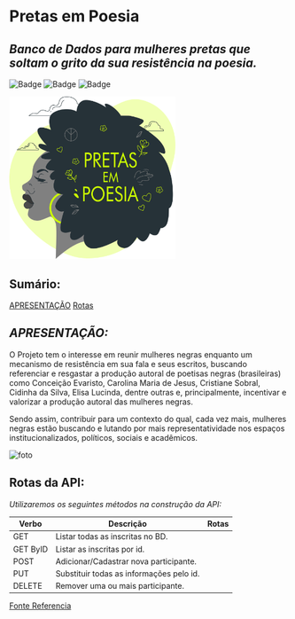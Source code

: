
# **Pretas em Poesia**

## *Banco de Dados para mulheres pretas que soltam o grito da sua resistência na poesia.*

![Badge](https://img.shields.io/github/issues/anap-oliveira/semana-projeto)
![Badge](https://img.shields.io/badge/deploy-heroku.com-orange)
![Badge](https://img.shields.io/badge/status-success-brightgreen)



<img src="public/images/pretas-em-poesia.png" width="300">


## Sumário: 
[APRESENTAÇÃO](#APRESENTAÇÃO)
[Rotas](#Rotas-da-Api)

## *APRESENTAÇÃO:*

O Projeto tem o interesse em reunir mulheres negras enquanto um mecanismo de resistência em sua fala e seus escritos, buscando referenciar e resgastar a produção autoral de poetisas negras (brasileiras) como Conceição Evaristo, Carolina Maria de Jesus, Cristiane Sobral, Cidinha da Silva, Elisa Lucinda, dentre outras e, principalmente, incentivar e valorizar a produção autoral das mulheres negras.

Sendo assim, contribuir para um contexto do qual, cada vez mais, mulheres negras estão buscando e lutando por mais representatividade nos espaços institucionalizados, políticos, sociais e acadêmicos.

![foto](https://colecaomossoroense.org.br/site/wp-content/uploads/2019/04/slampoesia_logo.jpg)







## **Rotas da API:**

*Utilizaremos os seguintes métodos na construção da API:*

| Verbo      | Descrição                                  | Rotas 
| ---------- | ----------                                 | ----------                                                               |
| GET        | Listar todas as inscritas no BD.           |                                                                           | 
| GET ByID   | Listar as inscritas por id.                |                                                                          | 
| POST       | Adicionar/Cadastrar nova participante.     |                                                                          |
| PUT        | Substituir todas as informações pelo id.   |                                                                          | 
| DELETE     | Remover uma ou mais participante.          |                                                                          |

<!-- #### GET: Listar todas as inscritas no BD;
#### GET ID: Listar as inscritas por id;
#### POST: Adicionar/Cadastrar nova participante;
#### PUT: Substituir todas as informações pelo id;
#### DELETE: Remover uma ou mais participante; -->



[Fonte Referencia](https://www.ufmg.br/prae/acoes-afirmativas/projetos-apoiados-em-2017/preta-e-poeta/)



<!-- 
## **Mulheres pretas e suas resistências poéticas:**

A escrita e a declamação representam ferramentas de expressão importantes para aquelas que, sistematicamente, não tiveram acesso ao direito de fala e que, por meio da escrita, conseguem externar, codificar e, possivelmente, compartilhar a própria produção, se convencendo da potencialidade da própria escrita. Além de nos entendermos enquanto, autor e autoridade do que escreve, contando a própria história e não mais como mero sujeito sob o olhar analítico do outro. A intenção é integrar o processo de produção autoral com o de declamação mediante o Sarau, afim de dar voz àquilo que sempre esteve escrito mas que ainda não sabemos qual entonação a voz projetará ou qual expressão o corpo fará a partir do momento que, se possibiliza um espaço de compartilhamento para se expressar e historicamente marginalizado, que vem, cada vez mais, buscando e ressignificando os espaços políticos, institucionais e sociais a partir do momento da sua inserção e expressão das suas demandas específicas.

![foto](https://aestranhamente.com/wp-content/uploads/2017/03/slam-1568x882.jpg) -->
